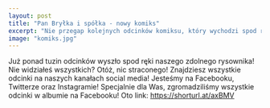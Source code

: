 ```yaml
---
layout: post
title: "Pan Bryłka i spółka - nowy komiks"
excerpt: "Nie przegap kolejnych odcinków komiksu, który wychodzi spod ręki naszego zdolnego rysownika!"
image: "komiks.jpg"
---
```


Już ponad tuzin odcinków wyszło spod ręki naszego zdolnego rysownika! Nie widziałeś wszystkich? Otóż, nic straconego! Znajdziesz wszystkie odcinki na naszych kanałach social media! Jesteśmy na Facebooku, Twitterze oraz Instagramie! Specjalnie dla Was, zgromadziliśmy wszystkie odcinki w albumie na Facebooku! Oto link: https://shorturl.at/axBMV 

